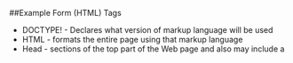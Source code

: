 ##Example Form (HTML) Tags

* DOCTYPE! - Declares what version of markup language will be used
* HTML - formats the entire page using that markup language
* Head - sections of the top part of the Web page and also may include a <style> tag to include styling formats and title.
* Body - Contains large part of the HTML that is to be seen/interacted with.
* Form - contains divider tags (section of the document) and formatting tags for a form that can be submitted 
    * action attribute - tells the form what to do when the form is submitted
    * Fieldset - contains smaller div sections. It is used to contain similar data that may be saved in one directory/subform. (may be its own database)
    * Div - contains "field data" such as labels and inputs that can be saved to database cells
    * label - the name/classification of the data that will be collection
    * input - the actual input that will be collected, 
    * name attribute - the formal "label" 
    * type attribute - tells the browser in what format it displays data inputted (password = black dots)
    * placeholder attribute - places a default value
    * select & option - similar to the ul/li structure, it allows a user to choose from a range of possibilities
    * value attribute - more or less a sub-type, where name assigns it to a collection, this assigns it to a sub-collection
    * button - a button that performs the action specified in the form tag

